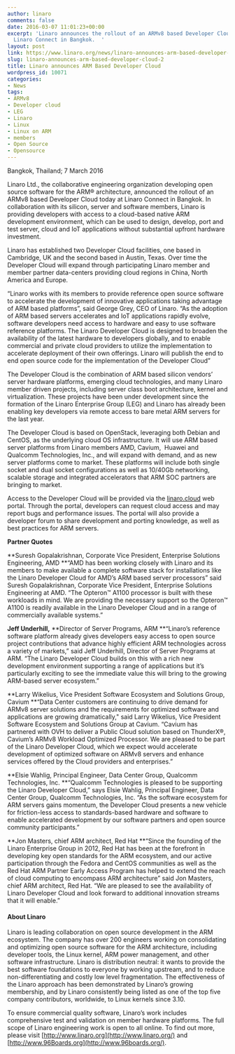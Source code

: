 ```yaml
---
author: linaro
comments: false
date: 2016-03-07 11:01:23+00:00
excerpt: 'Linaro announces the rollout of an ARMv8 based Developer Cloud today at
  Linaro Connect in Bangkok.  '
layout: post
link: https://www.linaro.org/news/linaro-announces-arm-based-developer-cloud-2/
slug: linaro-announces-arm-based-developer-cloud-2
title: Linaro announces ARM Based Developer Cloud
wordpress_id: 10071
categories:
- News
tags:
- ARMv8
- Developer cloud
- LEG
- Linaro
- Linux
- Linux on ARM
- members
- Open Source
- Opensource
---
```


Bangkok, Thailand; 7 March 2016

Linaro Ltd., the collaborative engineering organization developing open source software for the ARM® architecture, announced the rollout of an ARMv8 based Developer Cloud today at Linaro Connect in Bangkok. In collaboration with its silicon, server and software members, Linaro is providing developers with access to a cloud-based native ARM development environment, which can be used to design, develop, port and test server, cloud and IoT applications without substantial upfront hardware investment.

Linaro has established two Developer Cloud facilities, one based in Cambridge, UK and the second based in Austin, Texas. Over time the Developer Cloud will expand through participating Linaro member and member partner data-centers providing cloud regions in China, North America and Europe.

“Linaro works with its members to provide reference open source software to accelerate the development of innovative applications taking advantage of ARM based platforms”, said George Grey, CEO of Linaro. “As the adoption of ARM based servers accelerates and IoT applications rapidly evolve, software developers need access to hardware and easy to use software reference platforms. The Linaro Developer Cloud is designed to broaden the availability of the latest hardware to developers globally, and to enable commercial and private cloud providers to utilize the implementation to accelerate deployment of their own offerings. Linaro will publish the end to end open source code for the implementation of the Developer Cloud”

The Developer Cloud is the combination of ARM based silicon vendors’ server hardware platforms, emerging cloud technologies, and many Linaro member driven projects, including server class boot architecture, kernel and virtualization. These projects have been under development since the formation of the Linaro Enterprise Group (LEG) and Linaro has already been enabling key developers via remote access to bare metal ARM servers for the last year.

The Developer Cloud is based on OpenStack, leveraging both Debian and CentOS, as the underlying cloud OS infrastructure. It will use ARM based server platforms from Linaro members AMD, Cavium,  Huawei and Qualcomm Technologies, Inc., and will expand with demand, and as new server platforms come to market. These platforms will include both single socket and dual socket configurations as well as 10/40Gb networking, scalable storage and integrated accelerators that ARM SOC partners are bringing to market.

Access to the Developer Cloud will be provided via the [linaro.cloud](http://linaro.cloud/) web portal. Through the portal, developers can request cloud access and may report bugs and performance issues. The portal will also provide a developer forum to share development and porting knowledge, as well as best practices for ARM servers.

**Partner Quotes**

**Suresh Gopalakrishnan, Corporate Vice President, Enterprise Solutions Engineering, AMD
**“AMD has been working closely with Linaro and its members to make available a complete software stack for installations like the Linaro Developer Cloud for AMD’s ARM based server processors” said Suresh Gopalakrishnan, Corporate Vice President, Enterprise Solutions Engineering at AMD. “The Opteron™ A1100 processor is built with these workloads in mind. We are providing the necessary support so the Opteron™ A1100 is readily available in the Linaro Developer Cloud and in a range of commercially available systems.”

**Jeff Underhill,** **Director of Server Programs, ARM
**“Linaro’s reference software platform already gives developers easy access to open source project contributions that advance highly efficient ARM technologies across a variety of markets,” said Jeff Underhill, Director of Server Programs at ARM. “The Linaro Developer Cloud builds on this with a rich new development environment supporting a range of applications but it’s particularly exciting to see the immediate value this will bring to the growing ARM-based server ecosystem.”

**Larry Wikelius, Vice President Software Ecosystem and Solutions Group, Cavium
**“Data Center customers are continuing to drive demand for ARMv8 server solutions and the requirements for optimized software and applications are growing dramatically," said Larry Wikelius, Vice President Software Ecosystem and Solutions Group at Cavium. “Cavium has partnered with OVH to deliver a Public Cloud solution based on ThunderX®, Cavium’s ARMv8 Workload Optimized Processor. We are pleased to be part of the Linaro Developer Cloud, which we expect would accelerate development of optimized software on ARMv8 servers and enhance services offered by the Cloud providers and enterprises.”

**Elsie Wahlig, Principal Engineer, Data Center Group, Qualcomm Technologies, Inc.
**“Qualcomm Technologies is pleased to be supporting the Linaro Developer Cloud,” says Elsie Wahlig, Principal Engineer, Data Center Group, Qualcomm Technologies, Inc. “As the software ecosystem for ARM servers gains momentum, the Developer Cloud presents a new vehicle for friction-less access to standards-based hardware and software to enable accelerated development by our software partners and open source community participants.”

**Jon Masters, chief ARM architect, Red Hat
**“Since the founding of the Linaro Enterprise Group in 2012, Red Hat has been at the forefront in developing key open standards for the ARM ecosystem, and our active participation through the Fedora and CentOS communities as well as the Red Hat ARM Partner Early Access Program has helped to extend the reach of cloud computing to encompass ARM architecture” said Jon Masters, chief ARM architect, Red Hat. “We are pleased to see the availability of Linaro Developer Cloud and look forward to additional innovation streams that it will enable.”


#### About Linaro


Linaro is leading collaboration on open source development in the ARM ecosystem. The company has over 200 engineers working on consolidating and optimizing open source software for the ARM architecture, including developer tools, the Linux kernel, ARM power management, and other software infrastructure. Linaro is distribution neutral: it wants to provide the best software foundations to everyone by working upstream, and to reduce non-differentiating and costly low level fragmentation. The effectiveness of the Linaro approach has been demonstrated by Linaro’s growing membership, and by Linaro consistently being listed as one of the top five company contributors, worldwide, to Linux kernels since 3.10.

To ensure commercial quality software, Linaro’s work includes comprehensive test and validation on member hardware platforms. The full scope of Linaro engineering work is open to all online. To find out more, please visit [http://www.linaro.org](http://www.linaro.org/) and [http://www.96Boards.org](http://www.96boards.org/).
